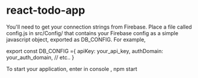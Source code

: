 # react-todo-app

You'll need to get your connection strings from Firebase. Place a file called config.js in src/Config/ that contains your Firebase config as a simple javascript object, exported as DB_CONFIG. For example,

export const DB_CONFIG ={
  apiKey: your_api_key,
  authDomain: your_auth_domain,
  // etc..
}


To start your application, enter in console , npm start
